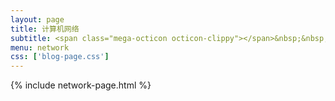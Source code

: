 ```yaml
---
layout: page
title: 计算机网络
subtitle: <span class="mega-octicon octicon-clippy"></span>&nbsp;&nbsp; 计算机网络相关知识
menu: network
css: ['blog-page.css']
---
```

{% include network-page.html %}
